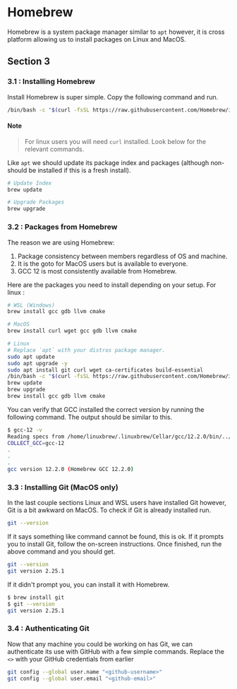 # Homebrew

Homebrew is a system package manager similar to `apt` however, it is cross platform allowing us to install packages on Linux and MacOS.

## Section 3

### 3.1 : Installing Homebrew

Install Homebrew is super simple. Copy the following command and run.

```sh
/bin/bash -c "$(curl -fsSL https://raw.githubusercontent.com/Homebrew/install/HEAD/install.sh)"
```

#### Note

> For linux users you will need `curl` installed. Look below for the relevant commands.

Like `apt` we should update its package index and packages (although non-should be installed if this is a fresh install).

```sh
# Update Index
brew update

# Upgrade Packages
brew upgrade
```

### 3.2 : Packages from Homebrew

The reason we are using Homebrew:

1. Package consistency between members regardless of OS and machine.
2. It is the goto for MacOS users but is available to everyone.
3. GCC 12 is most consistently available from Homebrew.

Here are the packages you need to install depending on your setup. For linux :

```sh
# WSL (Windows)
brew install gcc gdb llvm cmake

# MacOS
brew install curl wget gcc gdb llvm cmake

# Linux
# Replace `apt` with your distros package manager.
sudo apt update
sudo apt upgrade -y
sudo apt install git curl wget ca-certificates build-essential
/bin/bash -c "$(curl -fsSL https://raw.githubusercontent.com/Homebrew/install/HEAD/install.sh)"
brew update
brew upgrade
brew install gcc gdb llvm cmake
```

You can verify that GCC installed the correct version by running the following command. The output should be similar to this.

```sh
$ gcc-12 -v
Reading specs from /home/linuxbrew/.linuxbrew/Cellar/gcc/12.2.0/bin/../lib/gcc/current/gcc/x86_64-pc-linux-gnu/12/specs
COLLECT_GCC=gcc-12
.
.
.
gcc version 12.2.0 (Homebrew GCC 12.2.0)
```

### 3.3 : Installing Git (MacOS only)

In the last couple sections Linux and WSL users have installed Git however, Git is a bit awkward on MacOS. To check if Git is already installed run.

```sh
git --version
```

If it says something like command cannot be found, this is ok. If it prompts you to install Git, follow the on-screen instructions. Once finished, run the above command and you should get.

```sh
git --version
git version 2.25.1
```

If it didn't prompt you, you can install it with Homebrew.

```sh
$ brew install git
$ git --version
git version 2.25.1
```

### 3.4 : Authenticating Git

Now that any machine you could be working on has Git, we can authenticate its use with GitHub with a few simple commands. Replace the `<>` with your GitHub credentials from earlier

```sh
git config --global user.name "<github-username>"
git config --global user.email "<github-email>"
```

